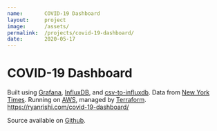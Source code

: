 ```yaml
---
name:       COVID-19 Dashboard
layout:     project
image:      /assets/
permalink:  /projects/covid-19-dashboard/
date:       2020-05-17
---
```


# COVID-19 Dashboard

Built using [Grafana](https://grafana.com/), [InfluxDB](https://www.influxdata.com/), and [csv-to-influxdb](https://github.com/fabio-miranda/csv-to-influxdb). Data from [New York Times](https://github.com/nytimes/covid-19-data). Running on [AWS](https://aws.amazon.com/), managed by [Terraform](https://www.terraform.io/).
https://ryanrishi.com/covid-19-dashboard/

Source available on [Github](https://github.com/ryanrishi/covid-19-grafana).
